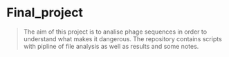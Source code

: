 # Final_project
>The aim of this project is to analise phage sequences in order to understand what makes it dangerous.
The repository contains scripts with pipline of file analysis as well as results and some notes.
